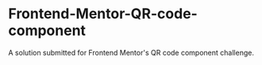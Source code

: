 # Frontend-Mentor-QR-code-component
A solution submitted for Frontend Mentor's QR code component challenge. 
